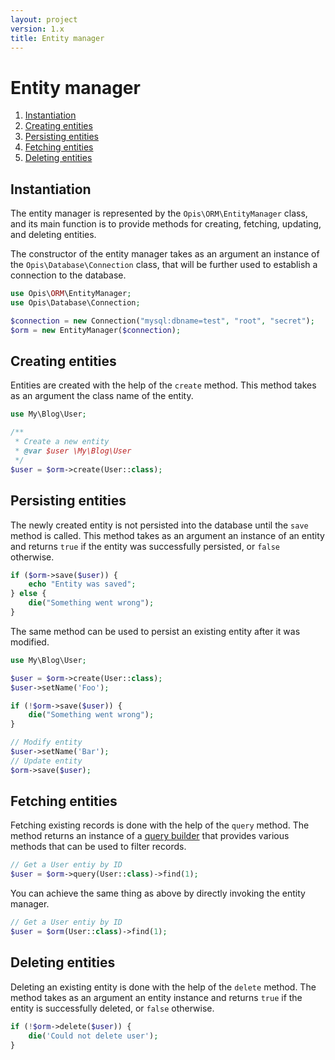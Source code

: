 ```yaml
---
layout: project
version: 1.x
title: Entity manager
---
```

# Entity manager

1. [Instantiation](#instantiation)
2. [Creating entities](#creating-entities)
3. [Persisting entities](#persisting-entities)
4. [Fetching entities](#fetching-entities)
5. [Deleting entities](#deleting-entities)


## Instantiation

The entity manager is represented by the `Opis\ORM\EntityManager` class,
and its main function is to provide methods for creating, fetching,
updating, and deleting entities. 

The constructor of the entity manager takes as an argument an instance of
the `Opis\Database\Connection` class, that will be further used to 
establish a connection to the database.


```php
use Opis\ORM\EntityManager;
use Opis\Database\Connection;

$connection = new Connection("mysql:dbname=test", "root", "secret");
$orm = new EntityManager($connection);
```

## Creating entities

Entities are created with the help of the `create` method. This method
takes as an argument the class name of the entity.

```php
use My\Blog\User;

/**
 * Create a new entity
 * @var $user \My\Blog\User
 */
$user = $orm->create(User::class);
```

## Persisting entities

The newly created entity is not persisted into the database until
the `save` method is called. This method takes as an argument an instance
of an entity and returns `true` if the entity was successfully persisted,
or `false` otherwise.

```php
if ($orm->save($user)) {
    echo "Entity was saved";
} else {
    die("Something went wrong");
}
```

The same method can be used to persist an existing entity after it was modified.

```php
use My\Blog\User;

$user = $orm->create(User::class);
$user->setName('Foo');

if (!$orm->save($user)) {
    die("Something went wrong");
}

// Modify entity
$user->setName('Bar');
// Update entity
$orm->save($user);
```


## Fetching entities

Fetching existing records is done with the help of the `query` method.
The method returns an instance of a [query builder][0] that provides 
various methods that can be used to filter records.

```php
// Get a User entiy by ID
$user = $orm->query(User::class)->find(1);
```

You can achieve the same thing as above by directly invoking the
entity manager.

```php
// Get a User entiy by ID
$user = $orm(User::class)->find(1);
```


## Deleting entities

Deleting an existing entity is done with the help of the `delete` method.
The method takes as an argument an entity instance and returns `true`
if the entity is successfully deleted, or `false` otherwise.

```php
if (!$orm->delete($user)) {
    die('Could not delete user');
}
```

[0]: query-builder.html "Query builder"